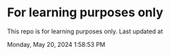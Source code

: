 # For learning purposes only
This repo is for learning purposes only.
Last updated at

Monday, May 20, 2024 1:58:53 PM

